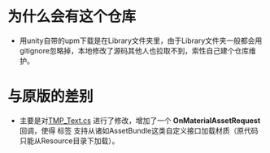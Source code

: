 # 为什么会有这个仓库
* 用unity自带的upm下载是在Library文件夹里，由于Library文件夹一般都会用gitignore忽略掉，本地修改了源码其他人也拉取不到，索性自己建个仓库维护。
# 与原版的差别
* 主要是对[TMP_Text.cs](https://github.com/0kk470/textmeshpro1.5.0/blob/main/Scripts/Runtime/TMP_Text.cs#L1268) 进行了修改，增加了一个 <b>OnMaterialAssetRequest</b> 回调，使得 <material>标签 支持从诸如AssetBundle这类自定义接口加载材质（原代码只能从Resource目录下加载）。
